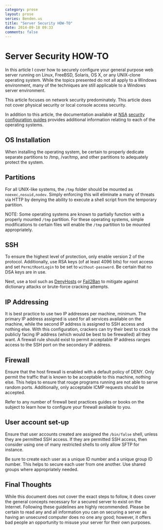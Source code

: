 ```yaml
---
category: prose
layout: prose
series: Benden.us
title: "Server Security HOW-TO"
date: 2014-09-18 09:33
comments: false
---
```


Server Security HOW-TO
======================

In this article I cover how to securely configure your general purpose
web server running on Linux, FreeBSD, Solaris, OS X, or any UNIX-clone
operating system. While the topics presented do not all apply to a
Windows environment, many of the techniques are still applicable to a
Windows server environment.

This article focuses on network security predominately. This article
does not cover physical security or local console access security.

In addition to this article, the documentation available at [NSA](http://nsa.gov)
[security configuration guides](https://www.nsa.gov/ia/mitigation_guidance/security_configuration_guides/operating_systems.shtml)
provides additional information relating to each of the operating systems.

OS Installation
---------------

When installing the operating system, be certain to properly dedicate
separate partitions to /tmp, /var/tmp, and other partitions to
adequately protect the system.

Partitions
----------

For all UNIX-like systems, the `/tmp` folder should be mounted as
`noexec,nosuid,nodev`. Simply enforcing this will eliminate a many of
threats via HTTP by denying the ability to execute a shell script from
the temporary partition.

NOTE: Some operating systems are known to partially function with a
properly mounted `/tmp` partition. For these operating systems, simple
modifications to certain files will enable the `/tmp` partition to be
mounted appropriately.

SSH
---

To ensure the highest level of protection, only enable version 2 of
the protocol. Additionally, use RSA keys (of at least 4096 bits) for
root access and set `PermitRootLogin` to be set to `without-password`.
Be certain that no DSA keys are in use.

Next, use a tool such as [DenyHosts](http://denyhosts.sourceforge.net)
or [Fail2Ban](http://www.fail2ban.org/) to mitigate against
dictionary attacks or brute-force cracking attempts.

IP Addressing
-------------

It is best practice to use two IP addresses per machine, minimum. The
primary IP address assigned is used for all services available on the
machine, while the second IP address is assigned to SSH access and
nothing else. With this configuration, crackers can try their best to
crack the publicly facing IP address (which would be best to be
firewalled) all they want. A firewall rule should exist to permit
acceptable IP address ranges access to the SSH port on the secondary
IP address.

Firewall
--------

Ensure that the host firewall is enabled with a default policy of
DENY. Only permit the traffic that is known to be acceptable to this
machine, nothing else. This helps to ensure that rouge programs
running are not able to serve random ports. Additionally, only
acceptable ICMP requests should be accepted.

Refer to any number of firewall best practices guides or books on the
subject to learn how to configure your firewall available to you.

User account set-up
-------------------

Ensure that user accounts created are assigned the `/bin/false` shell,
unless they are permitted SSH access. If they are permitted SSH
access, then consider using one of many restricted shells to only
allow SFTP for instance.

Be sure to create each user as a unique ID number and a unique group
ID number. This helps to secure each user from one another. Use shared
groups where appropriately needed.

Final Thoughts
--------------

While this document does not cover the exact steps to follow, it does
cover the general concepts necessary for a secured server to exist on
the Internet. Following these guidelines are highly recommended.
Please be certain to read any and all information you can on securing
a server as having an unsecured computer does no one any good;
however, it offers bad people an opportunity to misuse your server
for their own purposes.
